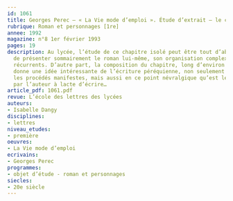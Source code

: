 ```yaml
---
id: 1061
title: Georges Perec – « La Vie mode d’emploi ». Étude d’extrait – le chapitre 25 
rubrique: Roman et personnages [1re]
annee: 1992
magazine: n°8 1er février 1993
pages: 19
description: Au lycée, l’étude de ce chapitre isolé peut être tout d’abord l’occasion
  de présenter sommairement le roman lui-même, son organisation complexe, ses thèmes
  récurrents. D’autre part, la composition du chapitre, long d’environ dix pages,
  donne une idée intéressante de l’écriture péréquienne, non seulement en ce qui concerne
  les procédés manifestes, mais aussi en ce point névralgique qu’est le sens donné
  par l’auteur à lacte d’écrire…
article_pdf: 1061.pdf
revue: L’école des lettres des lycées
auteurs:
- Isabelle Dangy
disciplines:
- lettres
niveau_etudes:
- première
oeuvres:
- La Vie mode d’emploi
ecrivains:
- Georges Perec
programmes:
- objet d’étude - roman et personnages
siecles:
- 20e siècle
---
```

